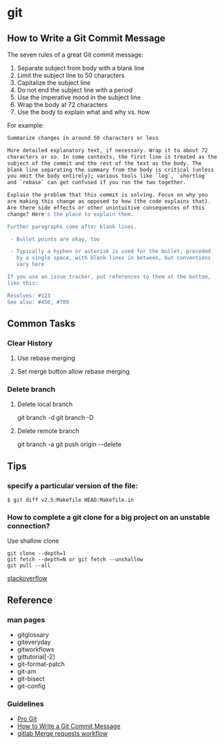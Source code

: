 
# git

## How to Write a Git Commit Message

The seven rules of a great Git commit message:

1.  Separate subject from body with a blank line
1.  Limit the subject line to 50 characters
1.  Capitalize the subject line
1.  Do not end the subject line with a period
1.  Use the imperative mood in the subject line
1.  Wrap the body at 72 characters
1.  Use the body to explain what and why vs. how

For example:

```sh
Summarize changes in around 50 characters or less

More detailed explanatory text, if necessary. Wrap it to about 72
characters or so. In some contexts, the first line is treated as the
subject of the commit and the rest of the text as the body. The
blank line separating the summary from the body is critical (unless
you omit the body entirely); various tools like `log`, `shortlog`
and `rebase` can get confused if you run the two together.

Explain the problem that this commit is solving. Focus on why you
are making this change as opposed to how (the code explains that).
Are there side effects or other unintuitive consequences of this
change? Here's the place to explain them.

Further paragraphs come after blank lines.

 - Bullet points are okay, too

 - Typically a hyphen or asterisk is used for the bullet, preceded
   by a single space, with blank lines in between, but conventions
   vary here

If you use an issue tracker, put references to them at the bottom,
like this:

Resolves: #123
See also: #456, #789
```
## Common Tasks

### Clear History

1.  Use rebase merging

2.  Set merge button allow rebase merging

### Delete branch

1.  Delete local branch

    git branch -d <branchname>
    git branch -D <branchname>

2.  Delete remote branch

    git branch -a
    git push origin --delete <branchname>

## Tips

### specify a particular version of the file:

    $ git diff v2.5:Makefile HEAD:Makefile.in

### How to complete a git clone for a big project on an unstable connection?

Use shallow clone

    git clone --depth=1
    git fetch --depth=N or git fetch --unshallow
    git pull --all

[stackoverflow](https://stackoverflow.com/questions/3954852/how-to-complete-a-git-clone-for-a-big-project-on-an-unstable-connection)

## Reference

### man pages

*   gitglossary
*   giteveryday
*   gitworkflows
*   gittutorial[-2]
*   git-format-patch
*   git-am
*   git-bisect
*   git-config

### Guidelines

-   [Pro Git](https://git-scm.com/book/en/v2)
-   [How to Write a Git Commit Message](https://chris.beams.io/posts/git-commit/)
-   [gitlab Merge requests workflow](https://docs.gitlab.com/ee/development/contributing/merge_request_workflow.html)
